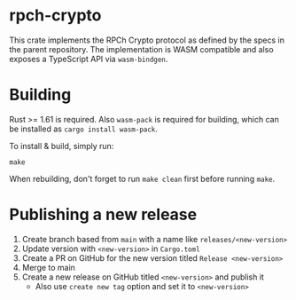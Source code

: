 # rpch-crypto

This crate implements the RPCh Crypto protocol as defined by the specs in the parent repository.
The implementation is WASM compatible and also exposes a TypeScript API via `wasm-bindgen`.

# Building

Rust >= 1.61 is required. Also `wasm-pack` is required for building, which can be installed as `cargo install wasm-pack`.

To install & build, simply run:

`make`

When rebuilding, don't forget to run `make clean` first before running `make`.

# Publishing a new release

1. Create branch based from `main` with a name like `releases/<new-version>`
2. Update version with `<new-version>` in `Cargo.toml`
3. Create a PR on GitHub for the new version titled `Release <new-version>`
4. Merge to main
5. Create a new release on GitHub titled `<new-version>` and publish it
   - Also use `create new tag` option and set it to `<new-version>`
